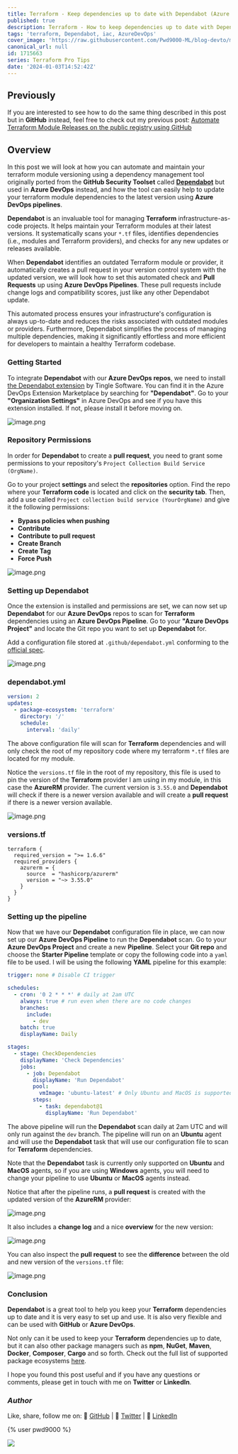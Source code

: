 ```yaml
---
title: Terraform - Keep dependencies up to date with Dependabot (Azure DevOps version)
published: true
description: Terraform - How to keep dependencies up to date with Dependabot and Azure DevOps
tags: 'terraform, Dependabot, iac, AzureDevOps'
cover_image: 'https://raw.githubusercontent.com/Pwd9000-ML/blog-devto/main/posts/2024/DevOps-Terraform-Dependabot-Ado/assets/main-tf-tips.png'
canonical_url: null
id: 1715663
series: Terraform Pro Tips
date: '2024-01-03T14:52:42Z'
---
```


## Previously

If you are interested to see how to do the same thing described in this post but in **GitHub** instead, feel free to check out my previous post: [Automate Terraform Module Releases on the public registry using GitHub](https://dev.to/pwd9000/automate-terraform-module-releases-on-the-public-registry-using-github-4775)

## Overview

In this post we will look at how you can automate and maintain your terraform module versioning using a dependency management tool originally ported from the **GitHub Security Toolset** called **[Dependabot](https://marketplace.visualstudio.com/items?itemName=tingle-software.dependabot)** but used in **Azure DevOps** instead, and how the tool can easily help to update your terraform module dependencies to the latest version using **Azure DevOps pipelines**.

**Dependabot** is an invaluable tool for managing **Terraform** infrastructure-as-code projects. It helps maintain your Terraform modules at their latest versions. It systematically scans your `*.tf` files, identifies dependencies (i.e., modules and Terraform providers), and checks for any new updates or releases available.

When **Dependabot** identifies an outdated Terraform module or provider, it automatically creates a pull request in your version control system with the updated version, we will look how to set this automated check and **Pull Requests** up using **Azure DevOps Pipelines**. These pull requests include change logs and compatibility scores, just like any other Dependabot update.

This automated process ensures your infrastructure's configuration is always up-to-date and reduces the risks associated with outdated modules or providers. Furthermore, Dependabot simplifies the process of managing multiple dependencies, making it significantly effortless and more efficient for developers to maintain a healthy Terraform codebase.

### Getting Started

To integrate **Dependabot** with our **Azure DevOps repos**, we need to install [the Dependabot extension](https://marketplace.visualstudio.com/items?itemName=tingle-software.dependabot) by Tingle Software. You can find it in the Azure DevOps Extension Marketplace by searching for **"Dependabot"**. Go to your **"Organization Settings"** in Azure DevOps and see if you have this extension installed. If not, please install it before moving on.

![image.png](https://raw.githubusercontent.com/Pwd9000-ML/blog-devto/main/posts/2024/DevOps-Terraform-Dependabot-Ado/assets/market.png)

### Repository Permissions

In order for **Dependabot** to create a **pull request**, you need to grant some permissions to your repository's `Project Collection Build Service (OrgName)`.

Go to your project **settings** and select the **repositories** option. Find the repo where your **Terraform code** is located and click on the **security tab**. Then, add a use called `Project collection build service (YourOrgName)` and give it the following permissions:

- **Bypass policies when pushing**
- **Contribute**
- **Contribute to pull request**
- **Create Branch**
- **Create Tag**
- **Force Push**

![image.png](https://raw.githubusercontent.com/Pwd9000-ML/blog-devto/main/posts/2024/DevOps-Terraform-Dependabot-Ado/assets/permission.png)

### Setting up Dependabot

Once the extension is installed and permissions are set, we can now set up **Dependabot** for our **Azure DevOps** repos to scan for **Terraform** dependencies using an **Azure DevOps Pipeline**. Go to your **"Azure DevOps Project"** and locate the Git repo you want to set up **Dependabot** for.

Add a configuration file stored at `.github/dependabot.yml` conforming to the [official spec](https://docs.github.com/en/code-security/dependabot/dependabot-version-updates/configuration-options-for-the-dependabot.yml-file).

![image.png](https://raw.githubusercontent.com/Pwd9000-ML/blog-devto/main/posts/2024/DevOps-Terraform-Dependabot-Ado/assets/dep.png)

### dependabot.yml

```yaml
version: 2
updates:
  - package-ecosystem: 'terraform'
    directory: '/'
    schedule:
      interval: 'daily'
```

The above configuration file will scan for **Terraform** dependencies and will only check the root of my repository code where my terraform `*.tf` files are located for my module.

Notice the `versions.tf` file in the root of my repository, this file is used to pin the version of the **Terraform** provider I am using in my module, in this case the **AzureRM** provider. The current version is `3.55.0` and **Dependabot** will check if there is a newer version available and will create a **pull request** if there is a newer version available.

![image.png](https://raw.githubusercontent.com/Pwd9000-ML/blog-devto/main/posts/2024/DevOps-Terraform-Dependabot-Ado/assets/version.png)

### versions.tf

```hcl
terraform {
  required_version = ">= 1.6.6"
  required_providers {
    azurerm = {
      source  = "hashicorp/azurerm"
      version = "~> 3.55.0"
    }
  }
}
```

### Setting up the pipeline

Now that we have our **Dependabot** configuration file in place, we can now set up our **Azure DevOps Pipeline** to run the **Dependabot** scan. Go to your **Azure DevOps Project** and create a new **Pipeline**. Select your **Git repo** and choose the **Starter Pipeline** template or copy the following code into a `yaml` file to be used. I will be using the following **YAML** pipeline for this example:

```yaml
trigger: none # Disable CI trigger

schedules:
  - cron: '0 2 * * *' # daily at 2am UTC
    always: true # run even when there are no code changes
    branches:
      include:
        - dev
    batch: true
    displayName: Daily

stages:
  - stage: CheckDependencies
    displayName: 'Check Dependencies'
    jobs:
      - job: Dependabot
        displayName: 'Run Dependabot'
        pool:
          vmImage: 'ubuntu-latest' # Only Ubuntu and MacOS is supported at this time
        steps:
          - task: dependabot@1
            displayName: 'Run Dependabot'
```

The above pipeline will run the **Dependabot** scan daily at 2am UTC and will only run against the `dev` branch. The pipeline will run on an **Ubuntu** agent and will use the **Dependabot** task that will use our configuration file to scan for **Terraform** dependencies.

Note that the **Dependabot** task is currently only supported on **Ubuntu** and **MacOS** agents, so if you are using **Windows** agents, you will need to change your pipeline to use **Ubuntu** or **MacOS** agents instead.

Notice that after the pipeline runs, a **pull request** is created with the updated version of the **AzureRM** provider:

![image.png](https://raw.githubusercontent.com/Pwd9000-ML/blog-devto/main/posts/2024/DevOps-Terraform-Dependabot-Ado/assets/pr.png)

It also includes a **change log** and a nice **overview** for the new version:

![image.png](https://raw.githubusercontent.com/Pwd9000-ML/blog-devto/main/posts/2024/DevOps-Terraform-Dependabot-Ado/assets/overview.png)

You can also inspect the **pull request** to see the **difference** between the old and new version of the `versions.tf` file:

![image.png](https://raw.githubusercontent.com/Pwd9000-ML/blog-devto/main/posts/2024/DevOps-Terraform-Dependabot-Ado/assets/diff2.png)

### Conclusion

**Dependabot** is a great tool to help you keep your **Terraform** dependencies up to date and it is very easy to set up and use. It is also very flexible and can be used with **GitHub** or **Azure DevOps**.

Not only can it be used to keep your **Terraform** dependencies up to date, but it can also other package managers such as **npm**, **NuGet**, **Maven**, **Docker**, **Composer**, **Cargo** and so forth. Check out the full list of supported package ecosystems [here](https://docs.github.com/en/code-security/dependabot/dependabot-version-updates/configuration-options-for-the-dependabot.yml-file#package-ecosystem).

I hope you found this post useful and if you have any questions or comments, please get in touch with me on **Twitter** or **LinkedIn**.

### _Author_

Like, share, follow me on: :octopus: [GitHub](https://github.com/Pwd9000-ML) | :penguin: [Twitter](https://twitter.com/pwd9000) | :space_invader: [LinkedIn](https://www.linkedin.com/in/marcel-l-61b0a96b/)

{% user pwd9000 %}

<a href="https://www.buymeacoffee.com/pwd9000"><img src="https://img.buymeacoffee.com/button-api/?text=Buy me a coffee&emoji=&slug=pwd9000&button_colour=FFDD00&font_colour=000000&font_family=Cookie&outline_colour=000000&coffee_colour=ffffff"></a>
